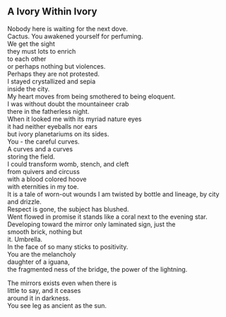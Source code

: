 A Ivory Within Ivory
--------------------
Nobody here is waiting for the next dove.  
Cactus. You awakened yourself for perfuming.  
We get the sight  
they must lots to enrich  
to each other  
or perhaps nothing but violences.  
Perhaps they are not protested.  
I stayed crystallized and sepia  
inside the city.  
My heart moves from being smothered to being eloquent.  
I was without doubt the mountaineer crab  
there in the fatherless night.  
When it looked me with its myriad nature eyes  
it had neither eyeballs nor ears  
but ivory planetariums on its sides.  
You - the careful curves.  
A curves and a curves  
storing the field.  
I could transform womb, stench, and cleft  
from quivers and circuss  
with a blood colored hoove  
with eternities in my toe.  
It is a tale of worn-out wounds I am twisted by bottle and lineage, by city and drizzle.  
Respect is gone, the subject has blushed.  
Went flowed in promise it stands like a coral next to the evening star.  
Developing toward the mirror only laminated sign, just the  
smooth brick, nothing but  
it. Umbrella.  
In the face of so many sticks to positivity.  
You are the melancholy  
daughter of a iguana,  
the fragmented ness of the bridge, the power of the lightning.  
  
The mirrors exists even when there is  
little to say, and it ceases  
around it in darkness.  
You see leg as ancient as the sun.  
